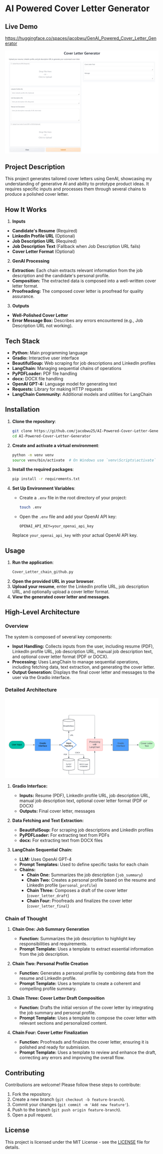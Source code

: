 # AI Powered Cover Letter Generator

## Live Demo
https://huggingface.co/spaces/jacobwu/GenAI_Powered_Cover_Letter_Generator

![tool_screen_shot](images/tool_screen_shot.jpg)

## Project Description
This project generates tailored cover letters using GenAI, showcasing my understanding of generative AI and ability to prototype product ideas. It requires specific inputs and processes them through several chains to produce a polished cover letter. 

## How It Works
1. **Inputs**
- **Candidate's Resume** (Required)
- **LinkedIn Profile URL** (Optional)
- **Job Description URL** (Required)
- **Job Description Text** (Fallback when Job Description URL fails)
- **Cover Letter Format** (Optional)

2. **GenAI Processing**
- **Extraction:** Each chain extracts relevant information from the job description and the candidate's personal profile.
- **Composition:** The extracted data is composed into a well-written cover letter format.
- **Proofreading:** The composed cover letter is proofread for quality assurance.

3. **Outputs**
- **Well-Polished Cover Letter**
- **Error Message Box:** Describes any errors encountered (e.g., Job Description URL not working).

## Tech Stack
- **Python:** Main programming language
- **Gradio:** Interactive user interface
- **BeautifulSoup:** Web scraping for job descriptions and LinkedIn profiles
- **LangChain:** Managing sequential chains of operations
- **PyPDFLoader:** PDF file handling
- **docx:** DOCX file handling
- **OpenAI GPT-4:** Language model for generating text
- **Requests:** Library for making HTTP requests
- **LangChain Community:** Additional models and utilities for LangChain

## Installation
1. **Clone the repository**:
    ```sh
    git clone https://github.com/jacobwu25/AI-Powered-Cover-Letter-Generator.git
    cd AI-Powered-Cover-Letter-Generator
    ```
2. **Create and activate a virtual environment**:
    ```sh
    python -m venv venv
    source venv/bin/activate  # On Windows use `venv\Scripts\activate`
    ```
3. **Install the required packages**:
    ```sh
    pip install -r requirements.txt
    ```
4. **Set Up Environment Variables**:
    - Create a `.env` file in the root directory of your project:
      ```sh
      touch .env
      ```
    - Open the `.env` file and add your OpenAI API key:
      ```env
      OPENAI_API_KEY=your_openai_api_key
      ```

    Replace `your_openai_api_key` with your actual OpenAI API key.
## Usage
1. **Run the application**:
    ```sh
    Cover_Letter_chain_github.py
    ```
2. **Open the provided URL in your browser**.
3. **Upload your resume**, enter the LinkedIn profile URL, job description URL, and optionally upload a cover letter format.
4. **View the generated cover letter and messages**.

## High-Level Architecture

### Overview
The system is composed of several key components:
- **Input Handling:** Collects inputs from the user, including resume (PDF), LinkedIn profile URL, job description URL, manual job description text, and optional cover letter format (PDF or DOCX).
- **Processing:** Uses LangChain to manage sequential operations, including fetching data, text extraction, and generating the cover letter.
- **Output Generation:** Displays the final cover letter and messages to the user via the Gradio interface.

### Detailed Architecture

![Architecture Diagram](images/architecture-diagram.png)

1. **Gradio Interface:**
   - **Inputs:** Resume (PDF), LinkedIn profile URL, job description URL, manual job description text, optional cover letter format (PDF or DOCX)
   - **Outputs:** Final cover letter, messages

2. **Data Fetching and Text Extraction:**
   - **BeautifulSoup:** For scraping job descriptions and LinkedIn profiles
   - **PyPDFLoader:** For extracting text from PDFs
   - **docx:** For extracting text from DOCX files

3. **LangChain Sequential Chain:**
   - **LLM:** Uses OpenAI GPT-4
   - **Prompt Templates:** Used to define specific tasks for each chain
   - **Chains:**
     - **Chain One:** Summarizes the job description (`job_summary`)
     - **Chain Two:** Creates a personal profile based on the resume and LinkedIn profile (`personal_profile`)
     - **Chain Three:** Composes a draft of the cover letter (`cover_letter_draft`)
     - **Chain Four:** Proofreads and finalizes the cover letter (`cover_letter_final`)

### Chain of Thought
1. **Chain One: Job Summary Generation**
   - **Function:** Summarizes the job description to highlight key responsibilities and requirements.
   - **Prompt Template:** Uses a template to extract essential information from the job description.

2. **Chain Two: Personal Profile Creation**
   - **Function:** Generates a personal profile by combining data from the resume and LinkedIn profile.
   - **Prompt Template:** Uses a template to create a coherent and compelling profile summary.

3. **Chain Three: Cover Letter Draft Composition**
   - **Function:** Drafts the initial version of the cover letter by integrating the job summary and personal profile.
   - **Prompt Template:** Uses a template to compose the cover letter with relevant sections and personalized content.

4. **Chain Four: Cover Letter Finalization**
   - **Function:** Proofreads and finalizes the cover letter, ensuring it is polished and ready for submission.
   - **Prompt Template:** Uses a template to review and enhance the draft, correcting any errors and improving the overall flow.

## Contributing
Contributions are welcome! Please follow these steps to contribute:
1. Fork the repository.
2. Create a new branch (`git checkout -b feature-branch`).
3. Commit your changes (`git commit -m 'Add new feature'`).
4. Push to the branch (`git push origin feature-branch`).
5. Open a pull request.

## License
This project is licensed under the MIT License - see the [LICENSE](LICENSE) file for details.

